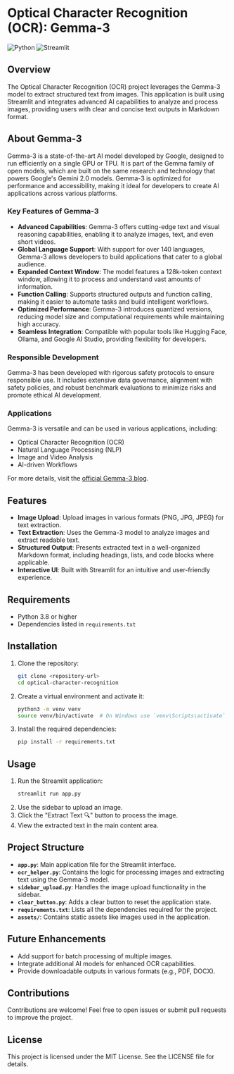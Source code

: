 # Optical Character Recognition (OCR): Gemma-3

![Python](https://img.shields.io/badge/python-3670A0?style=for-the-badge&logo=python&logoColor=ffdd54)
![Streamlit](https://img.shields.io/badge/Streamlit-%23FE4B4B.svg?style=for-the-badge&logo=streamlit&logoColor=white)

## Overview
The Optical Character Recognition (OCR) project leverages the Gemma-3 model to extract structured text from images. This application is built using Streamlit and integrates advanced AI capabilities to analyze and process images, providing users with clear and concise text outputs in Markdown format.

## About Gemma-3

Gemma-3 is a state-of-the-art AI model developed by Google, designed to run efficiently on a single GPU or TPU. It is part of the Gemma family of open models, which are built on the same research and technology that powers Google's Gemini 2.0 models. Gemma-3 is optimized for performance and accessibility, making it ideal for developers to create AI applications across various platforms.

### Key Features of Gemma-3
- **Advanced Capabilities**: Gemma-3 offers cutting-edge text and visual reasoning capabilities, enabling it to analyze images, text, and even short videos.
- **Global Language Support**: With support for over 140 languages, Gemma-3 allows developers to build applications that cater to a global audience.
- **Expanded Context Window**: The model features a 128k-token context window, allowing it to process and understand vast amounts of information.
- **Function Calling**: Supports structured outputs and function calling, making it easier to automate tasks and build intelligent workflows.
- **Optimized Performance**: Gemma-3 introduces quantized versions, reducing model size and computational requirements while maintaining high accuracy.
- **Seamless Integration**: Compatible with popular tools like Hugging Face, Ollama, and Google AI Studio, providing flexibility for developers.

### Responsible Development
Gemma-3 has been developed with rigorous safety protocols to ensure responsible use. It includes extensive data governance, alignment with safety policies, and robust benchmark evaluations to minimize risks and promote ethical AI development.

### Applications
Gemma-3 is versatile and can be used in various applications, including:
- Optical Character Recognition (OCR)
- Natural Language Processing (NLP)
- Image and Video Analysis
- AI-driven Workflows

For more details, visit the [official Gemma-3 blog](https://blog.google/technology/developers/gemma-3/).

## Features
- **Image Upload**: Upload images in various formats (PNG, JPG, JPEG) for text extraction.
- **Text Extraction**: Uses the Gemma-3 model to analyze images and extract readable text.
- **Structured Output**: Presents extracted text in a well-organized Markdown format, including headings, lists, and code blocks where applicable.
- **Interactive UI**: Built with Streamlit for an intuitive and user-friendly experience.

## Requirements
- Python 3.8 or higher
- Dependencies listed in `requirements.txt`

## Installation
1. Clone the repository:
   ```bash
   git clone <repository-url>
   cd optical-character-recognition
   ```
2. Create a virtual environment and activate it:
   ```bash
   python3 -m venv venv
   source venv/bin/activate  # On Windows use `venv\Scripts\activate`
   ```
3. Install the required dependencies:
   ```bash
   pip install -r requirements.txt
   ```

## Usage
1. Run the Streamlit application:
   ```bash
   streamlit run app.py
   ```
2. Use the sidebar to upload an image.
3. Click the "Extract Text 🔍" button to process the image.
4. View the extracted text in the main content area.

## Project Structure
- **`app.py`**: Main application file for the Streamlit interface.
- **`ocr_helper.py`**: Contains the logic for processing images and extracting text using the Gemma-3 model.
- **`sidebar_upload.py`**: Handles the image upload functionality in the sidebar.
- **`clear_button.py`**: Adds a clear button to reset the application state.
- **`requirements.txt`**: Lists all the dependencies required for the project.
- **`assets/`**: Contains static assets like images used in the application.

## Future Enhancements
- Add support for batch processing of multiple images.
- Integrate additional AI models for enhanced OCR capabilities.
- Provide downloadable outputs in various formats (e.g., PDF, DOCX).

## Contributions
Contributions are welcome! Feel free to open issues or submit pull requests to improve the project.

## License
This project is licensed under the MIT License. See the LICENSE file for details.